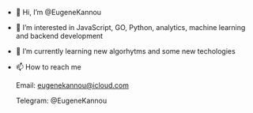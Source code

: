 - 👋 Hi, I’m @EugeneKannou
- 👀 I’m interested in JavaScript, GO, Python, analytics, machine learning and backend development
- 🌱 I’m currently learning new algorhytms and some new techologies
- 📫 How to reach me 

  Email: eugenekannou@icloud.com
  
  Telegram: @EugeneKannou
